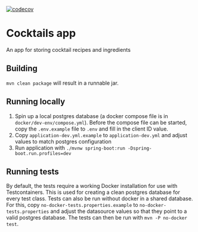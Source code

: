 [![codecov](https://codecov.io/gh/cocktail-api/cocktails-server/branch/master/graph/badge.svg)](https://codecov.io/gh/cocktail-api/cocktails-server)
# Cocktails app
An app for storing cocktail recipes and ingredients

## Building
```mvn clean package``` will result in a runnable jar.

## Running locally
1. Spin up a local postgres database (a docker compose file is in ```docker/dev-env/compose.yml```).
Before the compose file can be started, copy the ```.env.example``` file to ```.env``` and fill in the client ID value.
2. Copy ```application-dev.yml.example``` to ```application-dev.yml``` and adjust values to match postgres configuration
3. Run application with ```./mvnw spring-boot:run -Dspring-boot.run.profiles=dev```

## Running tests
By default, the tests require a working Docker installation for use with Testcontainers.
This is used for creating a clean postgres database for every test class. Tests can also be
run without docker in a shared database. For this, copy ```no-docker-tests.properties.example```
to ```no-docker-tests.properties``` and adjust the datasource values so that they point to a valid
postgres database. The tests can then be run with ```mvn -P no-docker test```.
